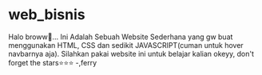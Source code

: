 # web_bisnis
Halo broww🤗...
Ini Adalah Sebuah Website Sederhana yang gw buat menggunakan HTML, CSS dan sedikit JAVASCRIPT(cuman untuk hover navbarnya aja).
Silahkan pakai website ini untuk belajar kalian okeyy, don't forget the stars⭐⭐⭐ -,ferry
